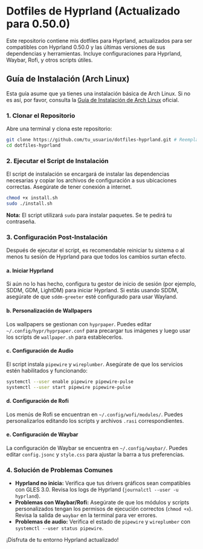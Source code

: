 # Dotfiles de Hyprland (Actualizado para 0.50.0)

Este repositorio contiene mis dotfiles para Hyprland, actualizados para ser compatibles con Hyprland 0.50.0 y las últimas versiones de sus dependencias y herramientas. Incluye configuraciones para Hyprland, Waybar, Rofi, y otros scripts útiles.

## Guía de Instalación (Arch Linux)

Esta guía asume que ya tienes una instalación básica de Arch Linux. Si no es así, por favor, consulta la [Guía de Instalación de Arch Linux](https://wiki.archlinux.org/index.php/Installation_guide) oficial.

### 1. Clonar el Repositorio

Abre una terminal y clona este repositorio:

```bash
git clone https://github.com/tu_usuario/dotfiles-hyprland.git # Reemplaza con la URL de tu repositorio
cd dotfiles-hyprland
```

### 2. Ejecutar el Script de Instalación

El script de instalación se encargará de instalar las dependencias necesarias y copiar los archivos de configuración a sus ubicaciones correctas. Asegúrate de tener conexión a internet.

```bash
chmod +x install.sh
sudo ./install.sh
```

**Nota:** El script utilizará `sudo` para instalar paquetes. Se te pedirá tu contraseña.

### 3. Configuración Post-Instalación

Después de ejecutar el script, es recomendable reiniciar tu sistema o al menos tu sesión de Hyprland para que todos los cambios surtan efecto.

#### a. Iniciar Hyprland

Si aún no lo has hecho, configura tu gestor de inicio de sesión (por ejemplo, SDDM, GDM, LightDM) para iniciar Hyprland. Si estás usando SDDM, asegúrate de que `sddm-greeter` esté configurado para usar Wayland.

#### b. Personalización de Wallpapers

Los wallpapers se gestionan con `hyprpaper`. Puedes editar `~/.config/hypr/hyprpaper.conf` para precargar tus imágenes y luego usar los scripts de `wallpaper.sh` para establecerlos.

#### c. Configuración de Audio

El script instala `pipewire` y `wireplumber`. Asegúrate de que los servicios estén habilitados y funcionando:

```bash
systemctl --user enable pipewire pipewire-pulse
systemctl --user start pipewire pipewire-pulse
```

#### d. Configuración de Rofi

Los menús de Rofi se encuentran en `~/.config/wofi/modules/`. Puedes personalizarlos editando los scripts y archivos `.rasi` correspondientes.

#### e. Configuración de Waybar

La configuración de Waybar se encuentra en `~/.config/waybar/`. Puedes editar `config.jsonc` y `style.css` para ajustar la barra a tus preferencias.

### 4. Solución de Problemas Comunes

*   **Hyprland no inicia:** Verifica que tus drivers gráficos sean compatibles con GLES 3.0. Revisa los logs de Hyprland (`journalctl --user -u hyprland`).
*   **Problemas con Waybar/Rofi:** Asegúrate de que los módulos y scripts personalizados tengan los permisos de ejecución correctos (`chmod +x`). Revisa la salida de `waybar` en la terminal para ver errores.
*   **Problemas de audio:** Verifica el estado de `pipewire` y `wireplumber` con `systemctl --user status pipewire`.

¡Disfruta de tu entorno Hyprland actualizado!


